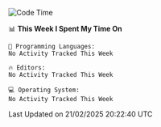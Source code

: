 
<!--START_SECTION:waka-->
![Code Time](http://img.shields.io/badge/Code%20Time-735%20hrs%2045%20mins-blue)

📊 **This Week I Spent My Time On** 

```text
💬 Programming Languages: 
No Activity Tracked This Week

🔥 Editors: 
No Activity Tracked This Week

💻 Operating System: 
No Activity Tracked This Week
```


 Last Updated on 21/02/2025 20:22:40 UTC
<!--END_SECTION:waka-->
